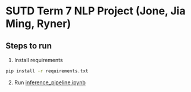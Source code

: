 # SUTD Term 7 NLP Project (Jone, Jia Ming, Ryner)


## Steps to run

1. Install requirements
```bash
pip install -r requirements.txt
```

2. Run [inference_pipeline.ipynb](inference_pipeline.ipynb)


